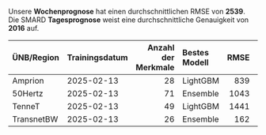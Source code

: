 
Unsere __Wochenprognose__ hat einen durchschnittlichen RMSE von __2539__.  
Die SMARD __Tagesprognose__ weist eine durchschnittliche Genauigkeit von __2016__ auf.
    
| ÜNB/Region   | Trainingsdatum   |   Anzahl der Merkmale | Bestes Modell   |   RMSE |   TSO RMSE |
|:-------------|:-----------------|----------------------:|:----------------|-------:|-----------:|
| Amprion      | 2025-02-13       |                    28 | LightGBM        |    839 |        518 |
| 50Hertz      | 2025-02-13       |                    71 | Ensemble        |   1043 |        923 |
| TenneT       | 2025-02-13       |                    49 | LightGBM        |   1441 |        976 |
| TransnetBW   | 2025-02-13       |                    26 | Ensemble        |    162 |        161 |